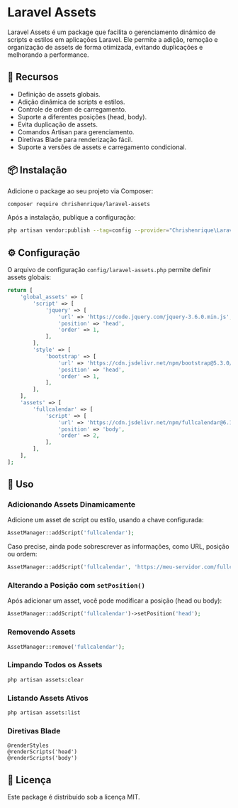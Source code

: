 
# Laravel Assets

Laravel Assets é um package que facilita o gerenciamento dinâmico de scripts e estilos em aplicações Laravel. Ele permite a adição, remoção e organização de assets de forma otimizada, evitando duplicações e melhorando a performance.

## 📌 Recursos
- Definição de assets globais.
- Adição dinâmica de scripts e estilos.
- Controle de ordem de carregamento.
- Suporte a diferentes posições (head, body).
- Evita duplicação de assets.
- Comandos Artisan para gerenciamento.
- Diretivas Blade para renderização fácil.
- Suporte a versões de assets e carregamento condicional.

## 📦 Instalação

Adicione o package ao seu projeto via Composer:
```bash
composer require chrishenrique/laravel-assets
```

Após a instalação, publique a configuração:
```bash
php artisan vendor:publish --tag=config --provider="Chrishenrique\LaravelAssets\LaravelAssetsServiceProvider"
```

## ⚙️ Configuração

O arquivo de configuração `config/laravel-assets.php` permite definir assets globais:

```php
return [
    'global_assets' => [
        'script' => [
            'jquery' => [
                'url' => 'https://code.jquery.com/jquery-3.6.0.min.js',
                'position' => 'head',
                'order' => 1,
            ],
        ],
        'style' => [
            'bootstrap' => [
                'url' => 'https://cdn.jsdelivr.net/npm/bootstrap@5.3.0/dist/css/bootstrap.min.css',
                'position' => 'head',
                'order' => 1,
            ],
        ],
    ],
    'assets' => [
        'fullcalendar' => [
            'script' => [
                'url' => 'https://cdn.jsdelivr.net/npm/fullcalendar@6.1.8/index.global.min.js',
                'position' => 'body',
                'order' => 2,
            ],
        ],
    ],
];
```

## 🚀 Uso

### Adicionando Assets Dinamicamente

Adicione um asset de script ou estilo, usando a chave configurada:

```php
AssetManager::addScript('fullcalendar');
```

Caso precise, ainda pode sobrescrever as informações, como URL, posição ou ordem:

```php
AssetManager::addScript('fullcalendar', 'https://meu-servidor.com/fullcalendar.js', 'head', 1);
```

### Alterando a Posição com `setPosition()`

Após adicionar um asset, você pode modificar a posição (head ou body):

```php
AssetManager::addScript('fullcalendar')->setPosition('head');
```

### Removendo Assets

```php
AssetManager::remove('fullcalendar');
```

### Limpando Todos os Assets

```bash
php artisan assets:clear
```

### Listando Assets Ativos

```bash
php artisan assets:list
```

### Diretivas Blade

```blade
@renderStyles
@renderScripts('head')
@renderScripts('body')
```

## 📄 Licença
Este package é distribuído sob a licença MIT.
